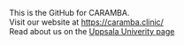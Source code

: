 This is the GitHub for CARAMBA.  
Visit our website at https://caramba.clinic/  
Read about us on the [Uppsala Univerity page](https://www.uu.se/institution/medicinska-vetenskaper/forskning/forskargrupper/klinisk-kemi)
